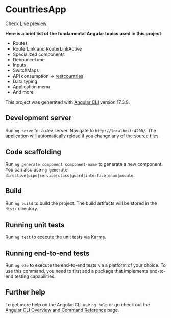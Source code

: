 # CountriesApp

Check  [Live preview](https://storied-shortbread-f8db63.netlify.app/countries/by-capital).

**Here is a brief list of the fundamental Angular topics used in this project**:
- Routes
- RouterLink and RouterLinkActive
- Specialized components
- DebounceTime
- Inputs
- SwitchMaps
- API consumption -> [restcountries](https://restcountries.com/)
- Data typing
- Application menu
- And more


This project was generated with [Angular CLI](https://github.com/angular/angular-cli) version 17.3.9.

## Development server

Run `ng serve` for a dev server. Navigate to `http://localhost:4200/`. The application will automatically reload if you change any of the source files.

## Code scaffolding

Run `ng generate component component-name` to generate a new component. You can also use `ng generate directive|pipe|service|class|guard|interface|enum|module`.

## Build

Run `ng build` to build the project. The build artifacts will be stored in the `dist/` directory.

## Running unit tests

Run `ng test` to execute the unit tests via [Karma](https://karma-runner.github.io).

## Running end-to-end tests

Run `ng e2e` to execute the end-to-end tests via a platform of your choice. To use this command, you need to first add a package that implements end-to-end testing capabilities.

## Further help

To get more help on the Angular CLI use `ng help` or go check out the [Angular CLI Overview and Command Reference](https://angular.io/cli) page.
